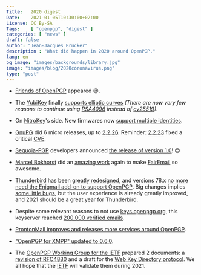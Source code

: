 ```yaml
---
Title:   2020 digest
Date:    2021-01-05T10:30:00+02:00
License: CC By-SA
Tags:    [ "openpgp", "digest" ]
categories: [ "news" ]
draft: false
author: "Jean-Jacques Brucker"
description : "What did happen in 2020 around OpenPGP."
lang: en
bg_image: "images/backgrounds/library.jpg"
image: "images/blog/2020coronavirus.png"
type: "post"
---
```


* [Friends of OpenPGP](https://foopgp.org/about) appeared 😉.

* The [YubiKey](https://www.yubico.com/fr/product/yubikey-5-nfc/) finally [supports elliptic curves](https://support.yubico.com/hc/en-us/articles/360016649139-YubiKey-5-2-3-Enhancements-to-OpenPGP-3-4-Support) *(There are now very few reasons to continue using [RSA4096](https://en.wikipedia.org/wiki/RSA_(cryptosystem)) instead of [cv25519](https://en.wikipedia.org/wiki/Curve25519))*.

* On [NitroKey](https://shop.nitrokey.com/shop/product/nk-sta-nitrokey-start-6)'s side. New firmwares now [support multiple identities](https://www.nitrokey.com/news/2020/new-firmware-multiple-identities-and-pgp-keys-one-nitrokey-start).

* [GnuPG](https://gnupg.org/) did 6 micro releases, up to [2.2.26](https://lists.gnupg.org/pipermail/gnupg-announce/2020q4/000451.html). Reminder: [2.2.23](https://lists.gnupg.org/pipermail/gnupg-announce/2020q3/000448.html) fixed a critical [CVE](https://cve.mitre.org/cgi-bin/cvename.cgi?name=CVE-2020-25125).

* [Sequoia-PGP](https://sequoia-pgp.org/) developers announced [the release of version 1.0](https://sequoia-pgp.org/blog/2020/12/16/202012-1.0/)! 😊

* [Marcel Bokhorst](https://github.com/M66B/) did an [amazing work](https://github.com/M66B?tab=overview&from=2020-12-01&to=2020-12-31) again to make [FairEmail](http://www.faircode.eu/) so awesome.

* [Thunderbird](https://www.thunderbird.net/en-US/) has been [greatly redesigned](https://blog.thunderbird.net/2020/07/whats-new-in-thunderbird-78/), and versions 78.x [no more need the Enigmail add-on to support OpenPGP](https://blog.thunderbird.net/2020/09/openpgp-in-thunderbird-78/). Big
changes implies [some little bugs](https://bugzilla.mozilla.org/buglist.cgi?quicksearch=openpgp), but the user experience is already greatly improved, and 2021 should be a great year for Thunderbird.

* Despite some relevant reasons to not use [keys.openpgp.org](https://keys.openpgp.org), this keyserver reached [200 000 verified emails](https://keys.openpgp.org/about/stats).

* [ProntonMail improves and releases more services around OpenPGP](https://protonmail.com/blog/).

* ["OpenPGP for XMPP" updated to 0.6.0](https://xmpp.org/extensions/xep-0373.html).

* The [OpenPGP Working Group for the IETF](https://datatracker.ietf.org/wg/openpgp/about/) prepared 2 documents: a [revision of RFC4880](https://datatracker.ietf.org/doc/draft-ietf-openpgp-rfc4880bis/) and a draft for the [Web Key Directory protocol](https://datatracker.ietf.org/doc/draft-koch-openpgp-webkey-service/). We all hope that the [IETF](https://ietf.org/about/) will validate them during 2021.

